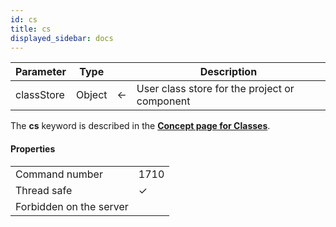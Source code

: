 ```yaml
---
id: cs
title: cs
displayed_sidebar: docs
---
```


| Parameter | Type |  | Description |
|---|---|---|---|
| classStore | Object | &#8592; | User class store for the project or component |


The **cs** keyword is described in the [**Concept page for Classes**](../Concepts/classes.md#cs).  


#### Properties
|  |  |
| --- | --- |
| Command number | 1710 |
| Thread safe | &check; |
| Forbidden on the server ||


